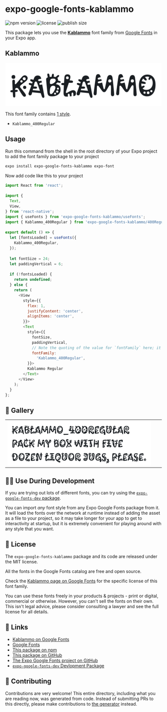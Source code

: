 # expo-google-fonts-kablammo

![npm version](https://flat.badgen.net/npm/v/expo-google-fonts-kablammo)
![license](https://flat.badgen.net/github/license/expo/google-fonts)
![publish size](https://flat.badgen.net/packagephobia/install/expo-google-fonts-kablammo)

This package lets you use the [**Kablammo**](https://fonts.google.com/specimen/Kablammo) font family from [Google Fonts](https://fonts.google.com/) in your Expo app.

## Kablammo

![Kablammo](./font-family.png)

This font family contains [1 style](#-gallery).

- `Kablammo_400Regular`

## Usage

Run this command from the shell in the root directory of your Expo project to add the font family package to your project
```sh
expo install expo-google-fonts-kablammo expo-font
```

Now add code like this to your project
```js
import React from 'react';

import {
  Text,
  View,
} from 'react-native';
import { useFonts } from 'expo-google-fonts-kablammo/useFonts';
import { Kablammo_400Regular } from 'expo-google-fonts-kablammo/400Regular';

export default () => {
  let [fontsLoaded] = useFonts({
    Kablammo_400Regular,
  });

  let fontSize = 24;
  let paddingVertical = 6;

  if (!fontsLoaded) {
    return undefined;
  } else {
    return (
      <View
        style={{
          flex: 1,
          justifyContent: 'center',
          alignItems: 'center',
        }}>
        <Text
          style={{
            fontSize,
            paddingVertical,
            // Note the quoting of the value for `fontFamily` here; it expects a string!
            fontFamily:
              'Kablammo_400Regular',
          }}>
          Kablammo Regular
        </Text>
      </View>
    );
  }
};

```

## 🔡 Gallery


||||
|-|-|-|
|![Kablammo_400Regular](.//400Regular/Kablammo_400Regular.ttf.png)||||


## 👩‍💻 Use During Development

If you are trying out lots of different fonts, you can try using the [`expo-google-fonts-dev` package](https://github.com/freeboub/google-fonts/tree/master/font-packages/dev#readme).

You can import *any* font style from any Expo Google Fonts package from it. It will load the fonts
over the network at runtime instead of adding the asset as a file to your project, so it may take longer
for your app to get to interactivity at startup, but it is extremely convenient
for playing around with any style that you want.

## 📖 License

The `expo-google-fonts-kablammo` package and its code are released under the MIT license.

All the fonts in the Google Fonts catalog are free and open source.

Check the [Kablammo page on Google Fonts](https://fonts.google.com/specimen/Kablammo) for the specific license of this font family.

You can use these fonts freely in your products & projects - print or digital, commercial or otherwise. However, you can't sell the fonts on their own. This isn't legal advice, please consider consulting a lawyer and see the full license for all details.

## 🔗 Links

- [Kablammo on Google Fonts](https://fonts.google.com/specimen/Kablammo)
- [Google Fonts](https://fonts.google.com/)
- [This package on npm](https://www.npmjs.com/package/expo-google-fonts-kablammo)
- [This package on GitHub](https://github.com/freeboub/google-fonts/tree/master/font-packages/kablammo)
- [The Expo Google Fonts project on GitHub](https://github.com/freeboub/google-fonts)
- [`expo-google-fonts-dev` Devlopment Package](https://github.com/freeboub/google-fonts/tree/master/font-packages/dev)

## 🤝 Contributing

Contributions are very welcome! This entire directory, including what you are reading now, was generated from code. Instead of submitting PRs to this directly, please make contributions to [the generator](https://github.com/freeboub/google-fonts/tree/master/packages/generator) instead.
